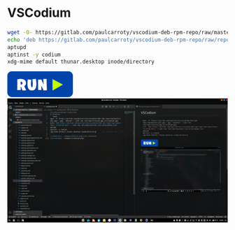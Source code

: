 # VSCodium
```bash
wget -O- https://gitlab.com/paulcarroty/vscodium-deb-rpm-repo/raw/master/pub.gpg | gpg --dearmor | sudo tee /etc/apt/trusted.gpg.d/vscodium.gpg
echo 'deb https://gitlab.com/paulcarroty/vscodium-deb-rpm-repo/raw/repos/debs/ vscodium main' | sudo tee /etc/apt/sources.list.d/vscodium.list 
aptupd
aptinst -y codium
xdg-mime default thunar.desktop inode/directory
```
[![bashrun](../images/bashrun.png)](br:vscodium)
![vscodium](../images/vscodium.png)